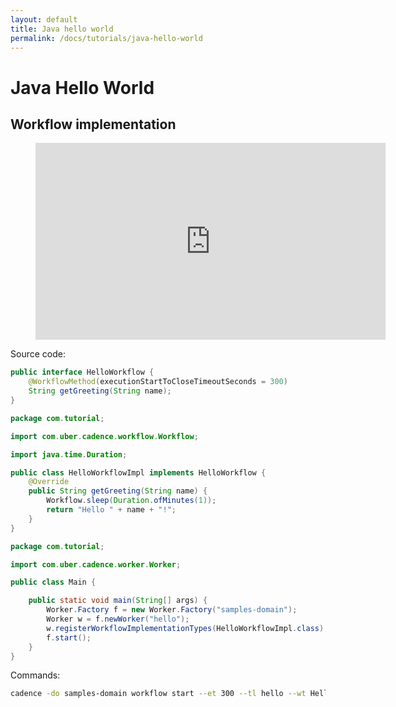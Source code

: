 ```yaml
---
layout: default
title: Java hello world
permalink: /docs/tutorials/java-hello-world
---
```


# Java Hello World

## Workflow implementation

<figure class="video-container">
  <iframe
    src="https://www.youtube.com/embed/5mBLspVKOAI"
    frameborder="0"
    height="315"
    allowfullscreen
    width="560"></iframe>
</figure>

Source code:

```java
public interface HelloWorkflow {
    @WorkflowMethod(executionStartToCloseTimeoutSeconds = 300)
    String getGreeting(String name);
}
```
```java
package com.tutorial;

import com.uber.cadence.workflow.Workflow;

import java.time.Duration;

public class HelloWorkflowImpl implements HelloWorkflow {
    @Override
    public String getGreeting(String name) {
        Workflow.sleep(Duration.ofMinutes(1));
        return "Hello " + name + "!";
    }
}
```
```java
package com.tutorial;

import com.uber.cadence.worker.Worker;

public class Main {

    public static void main(String[] args) {
        Worker.Factory f = new Worker.Factory("samples-domain");
        Worker w = f.newWorker("hello");
        w.registerWorkflowImplementationTypes(HelloWorkflowImpl.class);
        f.start();
    }
}
```
Commands:
```bash
cadence -do samples-domain workflow start --et 300 --tl hello --wt HelloWorkflow::getGreeting --input \"World\"
```

